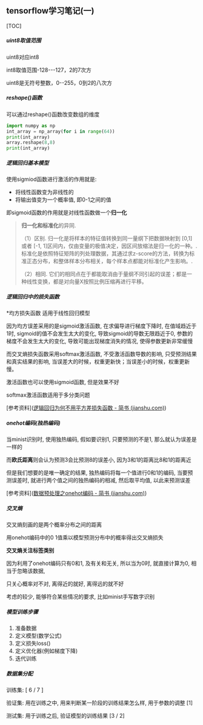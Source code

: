 ## tensorflow学习笔记(一)

[TOC]



##### uint8取值范围

uint8对应int8

int8取值范围-128---127，2的7次方

uint8是无符号整数，0--255，0到2的八次方



##### reshape()函数

可以通过reshape()函数改变数组的维度

```python
import numpy as np
int_array = np_array(for i in range(64))
print(int_array)
array.reshape(8,8)
print(int_array)
```



##### 逻辑回归基本模型

使用sigmiod函数进行激活的作用就是:

- 将线性函数变为非线性的
- 将输出值变为一个概率值, 即0-1之间的值

即sigmoid函数的作用就是对线性函数做一个**归一化**

> **归一化和标准化**的异同. 
>
> （1）区别. 归一化是将样本的特征值转换到同一量纲下把数据映射到 [0,1]或者 [-1, 1]区间内，仅由变量的极值决定，因区间放缩法是归一化的一种。. 标准化是依照特征矩阵的列处理数据，其通过求z-score的方法，转换为标准正态分布，和整体样本分布相关，每个样本点都能对标准化产生影响。. 
>
> （2）相同. 它们的相同点在于都能取消由于量纲不同引起的误差；都是一种线性变换，都是对向量X按照比例压缩再进行平移。



##### 逻辑回归中的损失函数

*均方损失函数 适用于线性回归模型

因为均方误差采用的是sigmoid激活函数, 在求偏导进行梯度下降时, 在值域趋近于1时, sigmoid的值不会发生太大的变化, 导致sigmoid的导数无限趋近于0, 参数的梯度不会发生太大的变化, 导致可能出现梯度消失的情况, 使得参数更新非常缓慢

而交叉熵损失函数采用softmax激活函数, 不受激活函数导数的影响, 只受预测结果和真实结果的影响, 当误差大的时候，权重更新快；当误差小的时候，权重更新慢。

激活函数也可以使用sigmoid函数, 但是效果不好

softmax激活函数适用于多分类问题

[参考资料]([逻辑回归为何不用平方差损失函数 - 简书 (jianshu.com)](https://www.jianshu.com/p/6a7d3f26f003))



##### onehot编码(独热编码)

当minist识别时, 使用独热编码, 假如要识别1, 只要预测的不是1, 那么就认为误差是一样的

而**欧氏距离**则会认为预测3会比预测8的误差小, 因为3和1的距离比8和1的距离近

但是我们想要的是唯一确定的结果, 独热编码将每一个值进行0和1的编码, 当要预测误差时, 就进行两个值之间的独热编码的相减, 然后取平均值, 以此来预测误差

[参考资料]([数据预处理之onehot编码 - 简书 (jianshu.com)](https://www.jianshu.com/p/38f9f426e246))



##### 交叉熵

交叉熵刻画的是两个概率分布之间的距离

用onehot编码中的0 1值乘以模型预测分布中的概率得出交叉熵损失



**交叉熵关注标签类别**

因为利用了onehot编码只有0和1, 及有关和无关, 所以当为0时, 就直接计算为0, 相当于忽略该数据, 

只关心概率对不对, 离得近的就好, 离得远的就不好

考虑的较少, 能够符合某些情况的要求, 比如minist手写数字识别



##### 模型训练步骤

1. 准备数据
2. 定义模型(数学公式)
3. 定义损失loss()
4. 定义优化器(例如梯度下降)
5. 迭代训练



##### 数据集分配

训练集: [ 6 / 7 ]

验证集: 用在训练之中, 用来判断某一阶段的训练结果怎么样, 用于参数的调整  [1]

测试集: 用于训练之后, 验证模型的训练结果 [3 / 2]

